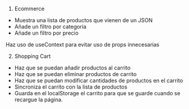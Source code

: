 1. Ecommerce

- Muestra una lista de productos que vienen de un JSON
- Añade un filtro por categoria
- Añade un filtro por precio

Haz uso de useContext para evitar uso de props innecesarias

2. Shopping Cart

- Haz que se puedan añadir productos al carrito
- Haz que se puedan eliminar productos de carrito
- Haz que se puedan modificar cantidades de productos en el carrito
- Sincroniza el carrito con la lista de productos 
- Guarda en el localStorage el carrito para que se guarde cuando se recargue la página.

